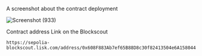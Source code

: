 A screenshot about the contract deployment 

![Screenshot (933)](https://github.com/user-attachments/assets/fb42bea2-7943-42c4-b834-45a7658bac7a)

Contract address Link on the Blockscout 
```
https://sepolia-blockscout.lisk.com/address/0x608F883Ab7ef65B88D8c30f82413504e6A158044
```

 
 
